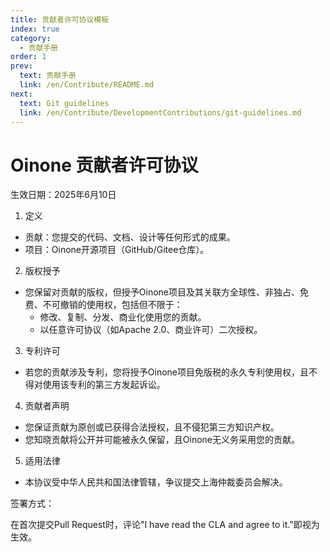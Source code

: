 ```yaml
---
title: 贡献者许可协议模板
index: true
category:
  - 贡献手册
order: 1
prev:
  text: 贡献手册
  link: /en/Contribute/README.md
next:
  text: Git guidelines
  link: /en/Contribute/DevelopmentContributions/git-guidelines.md
---
```

# Oinone 贡献者许可协议

生效日期：2025年6月10日

1. 定义
  * 贡献：您提交的代码、文档、设计等任何形式的成果。
  * 项目：Oinone开源项目（GitHub/Gitee仓库）。

2. 版权授予
  * 您保留对贡献的版权，但授予Oinone项目及其关联方全球性、非独占、免费、不可撤销的使用权，包括但不限于：
    * 修改、复制、分发、商业化使用您的贡献。
    * 以任意许可协议（如Apache 2.0、商业许可）二次授权。

3. 专利许可
  * 若您的贡献涉及专利，您将授予Oinone项目免版税的永久专利使用权，且不得对使用该专利的第三方发起诉讼。

4. 贡献者声明
  * 您保证贡献为原创或已获得合法授权，且不侵犯第三方知识产权。
  * 您知晓贡献将公开并可能被永久保留，且Oinone无义务采用您的贡献。

5. 适用法律
  * 本协议受中华人民共和国法律管辖，争议提交上海仲裁委员会解决。

签署方式：

在首次提交Pull Request时，评论"I have read the CLA and agree to it."即视为生效。
